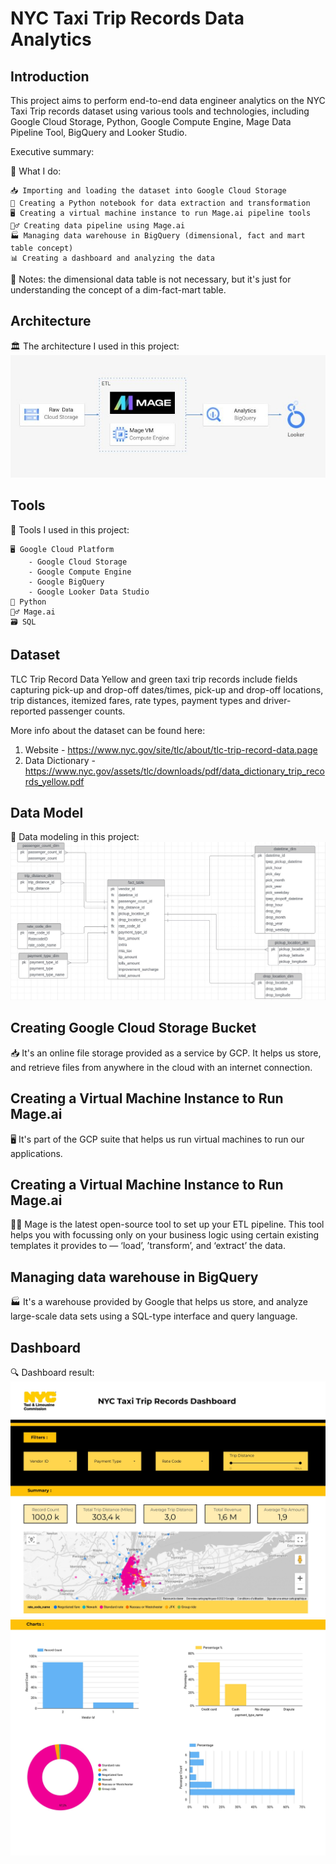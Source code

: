 # NYC Taxi Trip Records Data Analytics

## Introduction 
This project aims to perform end-to-end data engineer analytics on the NYC Taxi Trip records dataset using various tools and technologies, including Google Cloud Storage, Python, Google Compute Engine, Mage Data Pipeline Tool, BigQuery and Looker Studio. 

Executive summary: 

🔧 What I do:

    📥 Importing and loading the dataset into Google Cloud Storage
    🐍 Creating a Python notebook for data extraction and transformation
    🖥️ Creating a virtual machine instance to run Mage.ai pipeline tools
    🧙‍♂️ Creating data pipeline using Mage.ai 
    🏭 Managing data warehouse in BigQuery (dimensional, fact and mart table concept) 
    📊 Creating a dashboard and analyzing the data 
      
📒 Notes: the dimensional data table is not necessary, but it's just for understanding the concept of a dim-fact-mart table. 

## Architecture 
🏛️ The architecture I used in this project: 
<img src="etl-architecture.jpg">

## Tools 
🔧 Tools I used in this project:

    🖥️ Google Cloud Platform
        - Google Cloud Storage 
        - Google Compute Engine 
        - Google BigQuery 
        - Google Looker Data Studio 
    🐍 Python 
    🧙‍♂️ Mage.ai 
    🗃️ SQL

## Dataset 
TLC Trip Record Data Yellow and green taxi trip records include fields capturing pick-up and drop-off dates/times, pick-up and drop-off locations, trip distances, itemized fares, rate types, payment types and driver-reported passenger counts.

More info about the dataset can be found here:

1. Website - https://www.nyc.gov/site/tlc/about/tlc-trip-record-data.page
2. Data Dictionary - https://www.nyc.gov/assets/tlc/downloads/pdf/data_dictionary_trip_records_yellow.pdf

## Data Model 
📑 Data modeling in this project: 
<img src="nyctaxi-data-model.jpg">

## Creating Google Cloud Storage Bucket 
📥 It's an online file storage provided as a service by GCP. It helps us store, and retrieve files from anywhere in the cloud with an internet connection.

## Creating a Virtual Machine Instance to Run Mage.ai 
🖥️ It's part of the GCP suite that helps us run virtual machines to run our applications.  

## Creating a Virtual Machine Instance to Run Mage.ai 
🧙‍♂️ Mage is the latest open-source tool to set up your ETL pipeline. This tool helps you with focussing only on your business logic using certain existing templates it provides to — ‘load’, ’transform’, and ‘extract’ the data. 

## Managing data warehouse in BigQuery 
🏭 It's a warehouse provided by Google that helps us store, and analyze large-scale data sets using a SQL-type interface and query language. 

## Dashboard 
🔍 Dashboard result: 
<img src="NYC_Taxi_Trip_Records_Dashboard_page-0001.jpg">
<img src="NYC_Taxi_Trip_Records_Dashboard_page-0002.jpg"> 
